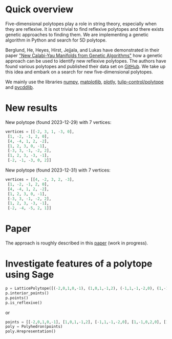 # Quick overview
Five-dimensional polytopes play a role in string theory, especially when they are reflexive. It is not trivial to find reflexive polytopes and there exists genetic approaches to finding them. We are implementing a genetic algorithm in Python and search for 5D polytope.

Berglund, He, Heyes, Hirst, Jejjala, and Lukas have demonstrated in their paper ["New Calabi-Yau Manifolds from Genetic Algorithms"](https://arxiv.org/abs/2306.06159) how a genetic approach can be used to identify new reflexive polytopes. The authors have found various polytopes and published their data set on [GitHub](https://github.com/elliheyes/Polytope-Generation/tree/main/Data). We take up this idea and embark on a search for new five-dimensional polytopes.

We mainly use the libraries [numpy](https://numpy.org/), [matplotlib](https://matplotlib.org/), [plotly](https://plotly.com/), [tulip-control/polytope](https://github.com/tulip-control/polytope) and [pycddlib](https://pypi.org/project/pycddlib/).

# New results
New polytope (found 2023-12-29) with 7 vertices:

```python
vertices = [[-2, 3, 1, -3, 0],
 [1, -2, -1, 2, 0],
 [4, -4, 1, 2, -2],
 [1, 2, 3, 0, -1],
 [-3, 3, -1, -2, 2],
 [1, 2, 3, -3, -1],
 [-2, -1, -3, 0, 2]]
```

New polytope (found 2023-12-31) with 7 vertices:

```python
vertices = [[4, -2, 3, 2, -3],
 [1, -2, -1, 2, 0],
 [4, -4, 1, 2, -2],
 [1, 2, 3, 0, -1],
 [-3, 3, -1, -2, 2],
 [1, 2, 3, -3, -1],
 [-2, -4, -5, 2, 1]]
```

# Paper
The approach is roughly described in this [paper](https://github.com/Sultanow/polytopes/blob/main/doc/2024_Polytopes.pdf) (work in progress).

# Investigate features of a polytope using Sage

```python
p = LatticePolytope([(-2,0,1,0,-1), (1,0,1,-1,2), (-1,1,-1,-2,0), (1,-1,0,2,0), (1,0,0,-1,0), (0,0,0,2,-1)])
p.interior_points()
p.points()
p.is_reflexive()
```

or

```python
points = [[-2,0,1,0,-1], [1,0,1,-1,2], [-1,1,-1,-2,0], [1,-1,0,2,0], [1,0,0,-1,0], [0,0,0,2,-1]]
poly = Polyhedron(points)
poly.Hrepresentation()
```
